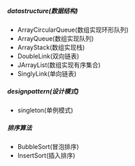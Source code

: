 ##### datastructure(数据结构)
- ArrayCircularQueue(数组实现环形队列)
- ArrayQueue(数组实现队列)
- ArrayStack(数组实现栈)
- DoubleLink(双向链表)
- JArrayList(数组实现有序集合)
- SinglyLink(单向链表)

##### designpattern(设计模式)
- singleton(单例模式)

##### 排序算法
- BubbleSort(冒泡排序)
- InsertSort(插入排序)